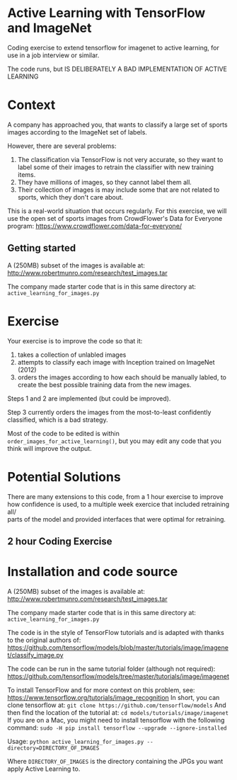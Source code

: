 # Active Learning with TensorFlow and ImageNet
 Coding exercise to extend tensorflow for imagenet to active learning, for use in a job interview or similar. 
 
The code runs, but IS DELIBERATELY A BAD IMPLEMENTATION OF ACTIVE LEARNING 


# Context 

A company has approached you, that wants to classify a large set of sports images according to the ImageNet set of labels. 

However, there are several problems:
 1. The classification via TensorFlow is not very accurate, so they want to label some of their images to retrain the classifier with new training items.
 1. They have millions of images, so they cannot label them all.
 1. Their collection of images is may include some that are not related to sports, which they don't care about.

This is a real-world situation that occurs regularly. For this exercise, we will use the open set of sports images from CrowdFlower's Data for Everyone program:
https://www.crowdflower.com/data-for-everyone/ 
 
## Getting started 

A (250MB) subset of the images is available at:
http://www.robertmunro.com/research/test_images.tar 

The company made starter code that is in this same directory at:
`active_learning_for_images.py`

# Exercise 
 
Your exercise is to improve the code so that it: 
 1. takes a collection of unlabled images 
 1. attempts to classify each image with Inception trained on ImageNet (2012) 
 1. orders the images according to how each should be manually labled, to create the best possible training data from the new images. 
 
Steps 1 and 2 are implemented (but could be improved). 
 
Step 3 currently orders the images from the most-to-least confidently classified, which is a bad strategy. 

Most of the code to be edited is within `order_images_for_active_learning()`, but you may edit any code that you think will improve the output.

# Potential Solutions
 
There are many extensions to this code, from a 1 hour exercise to improve how confidence is used, to a multiple week exercice that included retraining all/\
parts of the model and provided interfaces that were optimal for retraining. 

## 2 hour Coding Exercise




# Installation and code source

A (250MB) subset of the images is available at:
http://www.robertmunro.com/research/test_images.tar 

The company made starter code that is in this same directory at:
`active_learning_for_images.py`
 
The code is in the style of TensorFlow tutorials and is adapted with thanks to the original authors of: 
https://github.com/tensorflow/models/blob/master/tutorials/image/imagenet/classify_image.py 
 
The code can be run in the same tutorial folder (although not required): 
 https://github.com/tensorflow/models/tree/master/tutorials/image/imagenet 
 
To install TensorFlow and for more context on this problem, see: 
 https://www.tensorflow.org/tutorials/image_recognition 
In short, you can clone tensorflow at: 
 `git clone https://github.com/tensorflow/models` 
And then find the location of the tutorial at: 
 `cd models/tutorials/image/imagenet` 
If you are on a Mac, you might need to install tensorflow with the following command: 
 `sudo -H pip install tensorflow --upgrade --ignore-installed` 
 
Usage: 
 `python active_learning_for_images.py --directory=DIRECTORY_OF_IMAGES` 
 
Where `DIRECTORY_OF_IMAGES` is the directory containing the JPGs you want apply Active Learning to. 

